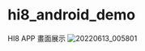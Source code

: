 # hi8_android_demo


HI8 APP 畫面展示
![20220613_005801](https://user-images.githubusercontent.com/87661821/173244438-d5dcc86f-2a9c-41a4-92ee-56f4f7162e9b.gif)
